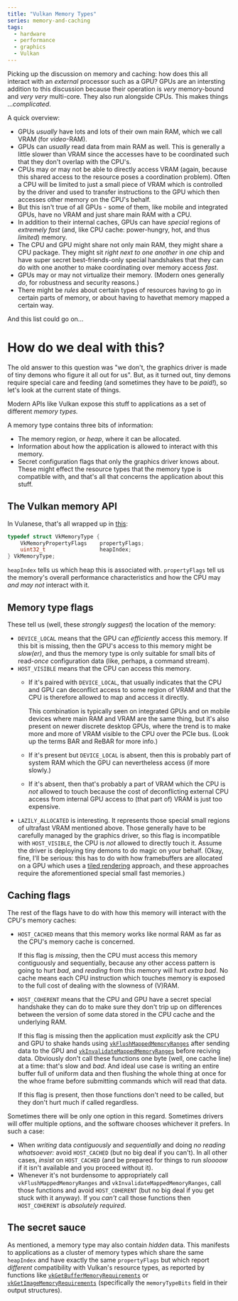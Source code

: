```yaml
---
title: "Vulkan Memory Types"
series: memory-and-caching
tags:
  - hardware
  - performance
  - graphics
  - Vulkan
---
```


Picking up the discussion on memory and caching: how does this all interact with an _external_ processor such as a GPU? GPUs are an intersting addition to this discussion because their operation is _very_ memory-bound and _very very_ multi-core. They also run alongside CPUs. This makes things ..._complicated_.

A quick overview:

* GPUs _usually_ have lots and lots of their own main RAM, which we call VRAM (for _video_-RAM).
* GPUs can _usually_ read data from main RAM as well. This is generally a little slower than VRAM since the accesses have to be coordinated such that they don't overlap with the CPU's.
* CPUs may or may not be able to directly access VRAM (again, because this shared access to the resource poses a coordination problem). Often a CPU will be limited to just a small piece of VRAM which is controlled by the driver and used to transfer instructions to the GPU which then accesses other memory on the CPU's behalf.
* But this isn't true of all GPUs - some of them, like mobile and integrated GPUs, have no VRAM and just share main RAM with a CPU.
* In addition to their internal caches, GPUs can have _special_ regions of _extremely fast_ (and, like CPU cache: power-hungry, hot, and thus _limited_) memory.
* The CPU and GPU might share not only main RAM, they might share a CPU package. They might sit _right next to one another_ in _one_ chip and have super secret best-friends-only special handshakes that they can do with one another to make coordinating over memory access _fast_.
* GPUs may or may not virtualize their memory. (Modern ones generally _do_, for robustness and security reasons.)
* There might be _rules_ about certain types of resources having to go in certain parts of memory, or about having to havethat memory mapped a certain way.

And this list could go on...

# How do we deal with this?

The old answer to this question was "we don't, the graphics driver is made of tiny demons who figure it all out for us". But, as it turned out, tiny demons require special care and feeding (and sometimes they have to be _paid!_), so let's look at the current state of things.

Modern APIs like Vulkan expose this stuff to applications as a set of different _memory types._

A memory type contains three bits of information:

* The memory region, or _heap_, where it can be allocated.
* Information about how the application is allowed to interact with this memory.
* Secret configuration flags that only the graphics driver knows about. These might effect the resource types that the memory type is compatible with, and that's all that concerns the application about this stuff.

## The Vulkan memory API

In Vulanese, that's all wrapped up in [this](https://registry.khronos.org/vulkan/specs/latest/man/html/VkMemoryType.html):

```cpp
typedef struct VkMemoryType {
    VkMemoryPropertyFlags    propertyFlags;
    uint32_t                 heapIndex;
} VkMemoryType;
```

`heapIndex` tells us which heap this is associated with. `propertyFlags` tell us the memory's overall performance characteristics and how the CPU may _and may not_ interact with it.

## Memory type flags

These tell us (well, these _strongly suggest_) the location of the memory:

* `DEVICE_LOCAL` means that the GPU can _efficiently_ access this memory. If this bit is missing, then the GPU's access to this memory might be _slow(er)_, and thus the memory type is only suitable for small bits of read-_once_ configuration data (like, perhaps, a command stream).
* `HOST_VISIBLE` means that the CPU can access this memory.
  * If it's paired with `DEVICE_LOCAL`, that usually indicates that the CPU and GPU can deconflict access to some region of VRAM and that the CPU is therefore allowed to map and access it directly.

    This combination is typically seen on integrated GPUs and on mobile devices where main RAM and VRAM are the same thing, but it's also present on newer discrete desktop GPUs, where the trend is to make more and more of VRAM visible to the CPU over the PCIe bus. (Look up the terms BAR and ReBAR for more info.)
  * If it's present but `DEVICE_LOCAL` is absent, then this is probably part of system RAM which the GPU can nevertheless access (if more slowly.)
  * If it's absent, then that's probably a part of VRAM which the CPU is _not_ allowed to touch because the cost of deconflicting external CPU access from internal GPU access to (that part of) VRAM is just too expensive.
* `LAZILY_ALLOCATED` is interesting. It represents those special small regions of ultrafast VRAM mentioned above. Those generally have to be carefully managed by the graphics driver, so this flag is incompatible with `HOST_VISIBLE`, the CPU is _not_ allowed to directly touch it. Assume the driver is deploying tiny demons to do magic on your behalf. (Okay, fine, I'll be serious: this has to do with how framebuffers are allocated on a GPU which uses a [tiled rendering](https://en.wikipedia.org/wiki/Tiled_rendering) approach, and these approaches require the aforementioned special small fast memories.)

## Caching flags

The rest of the flags have to do with how this memory will interact with the CPU's memory caches:

* `HOST_CACHED` means that this memory works like normal RAM as far as the CPU's memory cache is concerned.

  If this flag is _missing_, then the CPU must access this memory contiguously and sequentially, because any other access pattern is going to hurt _bad_, and _reading_ from this memory will hurt _extra bad_. No cache means each CPU instruction which touches memory is exposed to the full cost of dealing with the slowness of (V)RAM.
* `HOST_COHERENT` means that the CPU and GPU have a secret special handshake they can do to make sure they don't trip up on differences between the version of some data stored in the CPU cache and the underlying RAM.

  If this flag is missing then the application must _explicitly_ ask the CPU and GPU to shake hands using [`vkFlushMappedMemoryRanges`](https://registry.khronos.org/vulkan/specs/latest/man/html/vkFlushMappedMemoryRanges.html) after sending data to the GPU and [`vkInvalidateMappedMemoryRanges`](vkInvalidateMappedMemoryRanges) before reciving data. Obviously don't call these functions one byte (well, one cache line) at a time: that's slow and _bad_. And ideal use case is writing an entire buffer full of uniform data and then flushing the whole thing at once for the whoe frame before submitting commands which will read that data.

  If this flag is present, then those functions don't need to be called, but they don't hurt much if called regardless.

Sometimes there will be only one option in this regard. Sometimes drivers will offer multiple options, and the software chooses whichever it prefers. In such a case:

* When _writing_ data _contiguously_ and _sequentially_ and doing _no reading whatsoever:_ avoid `HOST_CACHED` (but no big deal if you can't). In all other cases, _insist_ on `HOST_CACHED` (and be prepared for things to run _sloooow_ if it isn't available and you proceed without it).
* Whenever it's not burdensome to appropriately call `vkFlushMappedMemoryRanges` and `vkInvalidateMappedMemoryRanges`, call those functions and avoid `HOST_COHERENT` (but no big deal if you get stuck with it anyway). If you _can't_ call those functions then `HOST_COHERENT` is _absolutely required_.

## The secret sauce

As mentioned, a memory type may also contain _hidden_ data. This manifests to applications as a cluster of memory types which share the same `heapIndex` and have exactly the same `propertyFlags` but which report _different_ compatibility with Vulkan's resource types, as reported by functions like [`vkGetBufferMemoryRequirements`](https://registry.khronos.org/vulkan/specs/latest/man/html/vkGetBufferMemoryRequirements.html) or [`vkGetImageMemoryRequirements`](https://registry.khronos.org/vulkan/specs/latest/man/html/vkGetImageMemoryRequirements.html) (specifically the `memoryTypeBits` field in their output structures).